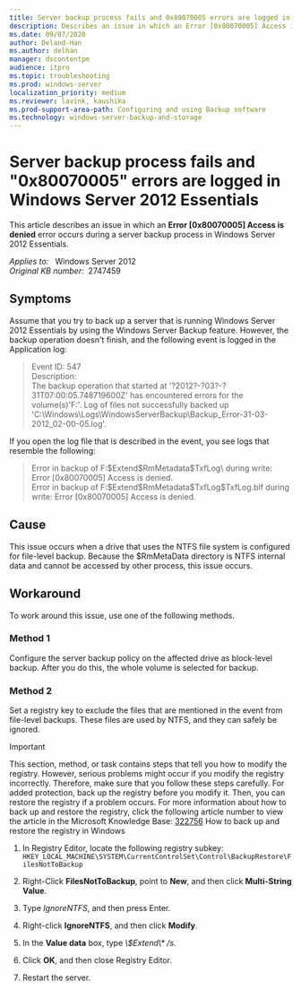 ```yaml
---
title: Server backup process fails and 0x80070005 errors are logged in Windows Server 2012 Essentials
description: Describes an issue in which an Error [0x80070005] Access is denied occurs during a server backup process in Windows Server 2012 Essentials. Provides workarounds.
ms.date: 09/07/2020
author: Deland-Han
ms.author: delhan
manager: dscontentpm
audience: itpro
ms.topic: troubleshooting
ms.prod: windows-server
localization_priority: medium
ms.reviewer: lavink, kaushika
ms.prod-support-area-path: Configuring and using Backup software
ms.technology: windows-server-backup-and-storage
---
```

# Server backup process fails and "0x80070005" errors are logged in Windows Server 2012 Essentials

This article describes an issue in which an **Error [0x80070005] Access is denied** error occurs during a server backup process in Windows Server 2012 Essentials.

_Applies to:_ &nbsp; Windows Server 2012  
_Original KB number:_ &nbsp;2747459

## Symptoms

Assume that you try to back up a server that is running Windows Server 2012 Essentials by using the Windows Server Backup feature. However, the backup operation doesn't finish, and the following event is logged in the Application log:

> Event ID: 547  
Description:  
The backup operation that started at '?2012?-?03?-?31T07:00:05.748719600Z' has encountered errors for the volume(s)'F:'. Log of files not successfully backed up 'C:\Windows\Logs\WindowsServerBackup\Backup_Error-31-03-2012_02-00-05.log'.  

If you open the log file that is described in the event, you see logs that resemble the following:

> Error in backup of F:\$Extend\$RmMetadata\$TxfLog\ during write: Error [0x80070005] Access is denied.  
Error in backup of F:\$Extend\$RmMetadata\$TxfLog\$TxfLog.blf during write: Error [0x80070005] Access is denied.  

## Cause

This issue occurs when a drive that uses the NTFS file system is configured for file-level backup. Because the $RmMetaData directory is NTFS internal data and cannot be accessed by other process, this issue occurs.

## Workaround

To work around this issue, use one of the following methods.

### Method 1

Configure the server backup policy on the affected drive as block-level backup. After you do this, the whole volume is selected for backup.

### Method 2

Set a registry key to exclude the files that are mentioned in the event from file-level backups. These files are used by NTFS, and they can safely be ignored.

> [!IMPORTANT]
> This section, method, or task contains steps that tell you how to modify the registry. However, serious problems might occur if you modify the registry incorrectly. Therefore, make sure that you follow these steps carefully. For added protection, back up the registry before you modify it. Then, you can restore the registry if a problem occurs. For more information about how to back up and restore the registry, click the following article number to view the article in the Microsoft Knowledge Base: [322756](https://support.microsoft.com/help/322756) How to back up and restore the registry in Windows  

1. In Registry Editor, locate the following registry subkey:
    `HKEY_LOCAL_MACHINE\SYSTEM\CurrentControlSet\Control\BackupRestore\FilesNotToBackup`  

2. Right-Click **FilesNotToBackup**, point to **New**, and then click **Multi-String Value**.
3. Type *IgnoreNTFS*, and then press Enter.
4. Right-click **IgnoreNTFS**, and then click **Modify**.
5. In the **Value data** box, type *\\$Extend\\\* /s*.
6. Click **OK**, and then close Registry Editor.
7. Restart the server.

